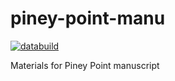 # piney-point-manu

[![databuild](https://github.com/tbep-tech/piney-point-manu/workflows/databuild/badge.svg)](https://github.com/tbep-tech/piney-point-manu/actions)

Materials for Piney Point manuscript

